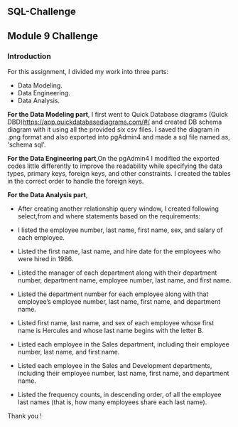 ## SQL-Challenge
## Module 9 Challenge

### Introduction 
For this assignment, I divided my work into three parts:
- Data Modeling.
- Data Engineering.
- Data Analysis.

**For the Data Modeling part**, I first went to Quick Database diagrams (Quick DBD)https://app.quickdatabasediagrams.com/#/ and created DB schema diagram with it using all the provided six csv files. I saved the diagram in .png format and also exported into pgAdmin4 and made a sql file named as, 'schema sql'.

**For the Data Engineering part**,On the pgAdmin4 I modified the exported codes little differently to improve the readability while specifying the data types, primary keys, foreign keys, and other constraints. I created the tables in the correct order to handle the foreign keys.

**For the Data Analysis part**, 
- After creating another relationship query window, I created following select,from and where statements based on the requirements:

- I  listed the employee number, last name, first name, sex, and salary of each employee.
- Listed the first name, last name, and hire date for the employees who were hired in 1986.
- Listed the manager of each department along with their department number, department name, employee number, last name, and first name.
- Listed the department number for each employee along with that employee’s employee number, last name, first name, and department name.
- Listed first name, last name, and sex of each employee whose first name is Hercules and whose last name begins with the letter B.
- Listed each employee in the Sales department, including their employee number, last name, and first name.
- Listed each employee in the Sales and Development departments, including their employee number, last name, first name, and department name.
- Listed the frequency counts, in descending order, of all the employee last names (that is, how many employees share each last name).


Thank you !